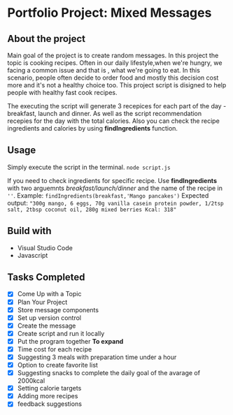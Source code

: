 # Portfolio Project: Mixed Messages 

## About the project
Main goal of the project is to create random messages. In this project the topic is cooking recipes. Often in our daily lifestyle,when we're hungry, we facing a common issue and that is , what we're going to eat. In this scenario, people often decide to order food and mostly this decision cost more and it's not a healthy choice too. This project script is disigned to help people with healthy fast cook recipes. 

The executing the script will generate 3 recepices for each part of the day - breakfast, launch and dinner. As well as the script recommendation recepies for the day with the total calories. Also you can check the recipe ingredients and calories by using **findIngredients** function.

## Usage 
Simply execute the script in the terminal.
``` node script.js ```

If you need to check ingredients for specific recipe. Use **findIngredients** with two arguemnts *breakfast/launch/dinner* and the name of the recipe in `` '' ``. Example: 
``` findIngredients(breakfast,'Mango pancakes') ```
Expected output: 
``` "300g mango, 6 eggs, 70g vanilla casein protein powder, 1/2tsp salt, 2tbsp coconut oil, 280g mixed berries Kcal: 318" ```

## Build with
* Visual Studio Code
* Javascript 

## Tasks Completed
* [X] Come Up with a Topic
* [X] Plan Your Project
* [X] Store message components
* [X] Set up version control
* [X] Create the message
* [X] Create script and run it locally
* [X] Put the program together
**To expand**
* [X] Time cost for each recipe 
* [x] Suggesting 3 meals with preparation time under a hour
* [X] Option to create favorite list 
* [X] Suggesting snacks to complete the daily goal of the avarage of 2000kcal 
* [X] Setting calorie targets
* [X] Adding more recipes 
* [X] feedback suggestions 